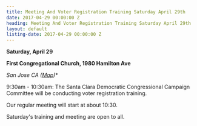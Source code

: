 ```yaml
---
title: Meeting And Voter Registration Training Saturday April 29th
date: 2017-04-29 00:00:00 Z
heading: Meeting And Voter Registration Training Saturday April 29th
layout: default
listing-date: 2017-04-29 00:00:00 Z
---
```


**Saturday, April 29**

**First Congregational Church, 1980 Hamilton Ave**

**San Jose CA* ([Map](https://goo.gl/maps/kGw5RyBP5r72))**

9:30am - 10:30am: The Santa Clara Democratic Congressional Campaign Committee will be conducting voter registration training.

Our regular meeting will start at about 10:30.

Saturday's training and meeting are open to all.
